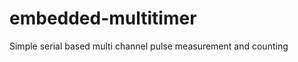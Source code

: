 embedded-multitimer
===================

Simple serial based multi channel pulse measurement and counting
